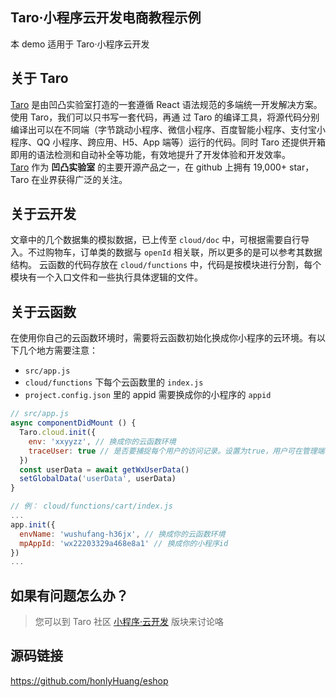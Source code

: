 ## Taro·小程序云开发电商教程示例

本 demo 适用于 Taro·小程序云开发

## 关于 Taro

[Taro](https://taro.jd.com/) 是由凹凸实验室打造的一套遵循 React 语法规范的多端统一开发解决方案。使用 Taro，我们可以只书写一套代码，再通
过 Taro 的编译工具，将源代码分别编译出可以在不同端（字节跳动小程序、微信小程序、百度智能小程序、支付宝小程序、QQ
小程序、跨应用、H5、App 端等）运行的代码。同时 Taro 还提供开箱即用的语法检测和自动补全等功能，有效地提升了开发体验和开发效率。</br>
[Taro](https://taro.jd.com/) 作为 **凹凸实验室** 的主要开源产品之一，在 github 上拥有 19,000+ star， Taro 在业界获得广泛的关注。

## 关于云开发

文章中的几个数据集的模拟数据，已上传至 `cloud/doc` 中，可根据需要自行导入。不过购物车，订单类的数据与 `openId` 相关联，所以更多的是可以参考其数据结构。
云函数的代码存放在 `cloud/functions` 中，代码是按模块进行分割，每个模块有一个入口文件和一些执行具体逻辑的文件。

## 关于云函数

在使用你自己的云函数环境时，需要将云函数初始化换成你小程序的云环境。有以下几个地方需要注意：

- `src/app.js`
- `cloud/functions` 下每个云函数里的 `index.js`
- `project.config.json` 里的 appid 需要换成你的小程序的 `appid`

```javascript
// src/app.js
async componentDidMount () {
  Taro.cloud.init({
    env: 'xxyyzz', // 换成你的云函数环境
    traceUser: true // 是否要捕捉每个用户的访问记录。设置为true，用户可在管理端看到用户访问记录
  })
  const userData = await getWxUserData()
  setGlobalData('userData', userData)
}
```

```javascript
// 例： cloud/functions/cart/index.js
...
app.init({
  envName: 'wushufang-h36jx', // 换成你的云函数环境
  mpAppId: 'wx22203329a468e8a1' // 换成你的小程序id
})
...
```

## 如果有问题怎么办？

> 您可以到 Taro 社区 [小程序·云开发](https://taro-club.jd.com/category/14/%E5%B0%8F%E7%A8%8B%E5%BA%8F-%E4%BA%91%E5%BC%80%E5%8F%91) 版块来讨论咯

## 源码链接

https://github.com/honlyHuang/eshop
